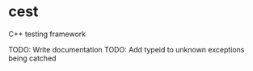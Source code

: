 # cest
C++ testing framework

TODO: Write documentation
TODO: Add typeid to unknown exceptions being catched